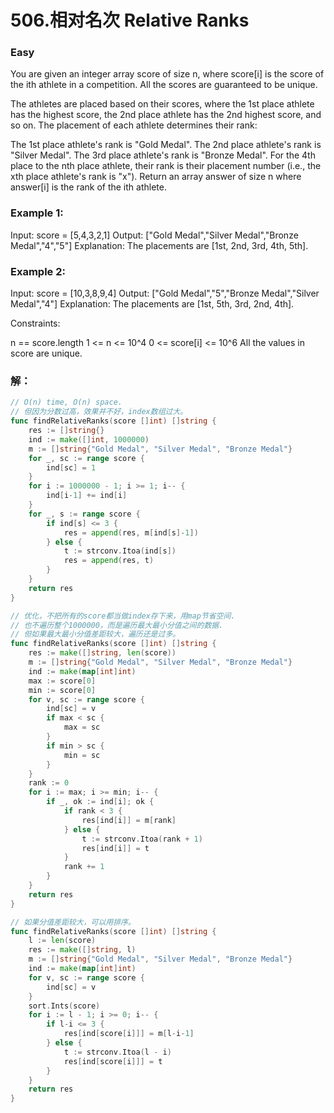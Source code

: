 # 506.相对名次 Relative Ranks

### Easy

You are given an integer array score of size n, where score[i] is the score of the ith athlete in a competition. All the scores are guaranteed to be unique.

The athletes are placed based on their scores, where the 1st place athlete has the highest score, the 2nd place athlete has the 2nd highest score, and so on. The placement of each athlete determines their rank:

The 1st place athlete's rank is "Gold Medal".
The 2nd place athlete's rank is "Silver Medal".
The 3rd place athlete's rank is "Bronze Medal".
For the 4th place to the nth place athlete, their rank is their placement number (i.e., the xth place athlete's rank is "x").
Return an array answer of size n where answer[i] is the rank of the ith athlete.

### Example 1:

Input: score = [5,4,3,2,1]
Output: ["Gold Medal","Silver Medal","Bronze Medal","4","5"]
Explanation: The placements are [1st, 2nd, 3rd, 4th, 5th].

### Example 2:

Input: score = [10,3,8,9,4]
Output: ["Gold Medal","5","Bronze Medal","Silver Medal","4"]
Explanation: The placements are [1st, 5th, 3rd, 2nd, 4th].

Constraints:

n == score.length
1 <= n <= 10^4
0 <= score[i] <= 10^6
All the values in score are unique.

### 解：

```go
// O(n) time, O(n) space.
// 但因为分数过高，效果并不好，index数组过大。
func findRelativeRanks(score []int) []string {
	res := []string{}
	ind := make([]int, 1000000)
	m := []string{"Gold Medal", "Silver Medal", "Bronze Medal"}
	for _, sc := range score {
		ind[sc] = 1
	}
	for i := 1000000 - 1; i >= 1; i-- {
		ind[i-1] += ind[i]
	}
	for _, s := range score {
		if ind[s] <= 3 {
			res = append(res, m[ind[s]-1])
		} else {
			t := strconv.Itoa(ind[s])
			res = append(res, t)
		}
	}
	return res
}

// 优化，不把所有的score都当做index存下来，用map节省空间.
// 也不遍历整个1000000，而是遍历最大最小分值之间的数据.
// 但如果最大最小分值差距较大，遍历还是过多。
func findRelativeRanks(score []int) []string {
	res := make([]string, len(score))
	m := []string{"Gold Medal", "Silver Medal", "Bronze Medal"}
	ind := make(map[int]int)
	max := score[0]
	min := score[0]
	for v, sc := range score {
		ind[sc] = v
		if max < sc {
			max = sc
		}
		if min > sc {
			min = sc
		}
	}
	rank := 0
	for i := max; i >= min; i-- {
		if _, ok := ind[i]; ok {
			if rank < 3 {
				res[ind[i]] = m[rank]
			} else {
				t := strconv.Itoa(rank + 1)
				res[ind[i]] = t
			}
			rank += 1
		}
	}
	return res
}

// 如果分值差距较大，可以用排序。
func findRelativeRanks(score []int) []string {
	l := len(score)
	res := make([]string, l)
	m := []string{"Gold Medal", "Silver Medal", "Bronze Medal"}
	ind := make(map[int]int)
	for v, sc := range score {
		ind[sc] = v
	}
	sort.Ints(score)
	for i := l - 1; i >= 0; i-- {
		if l-i <= 3 {
			res[ind[score[i]]] = m[l-i-1]
		} else {
			t := strconv.Itoa(l - i)
			res[ind[score[i]]] = t
		}
	}
	return res
}
```